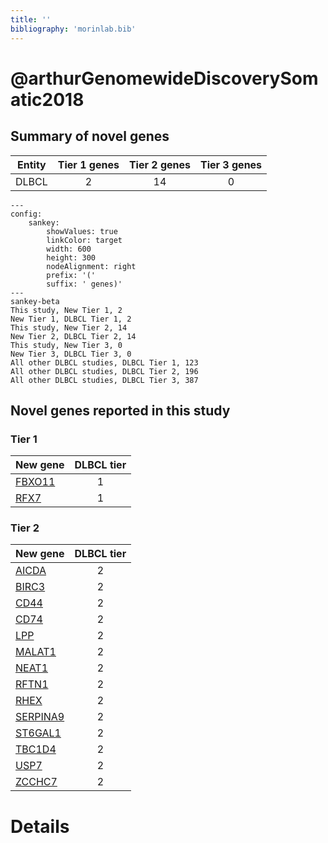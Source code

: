 ```yaml
---
title: ''
bibliography: 'morinlab.bib'
---
```


# @arthurGenomewideDiscoverySomatic2018
## Summary of novel genes

|Entity| Tier 1 genes| Tier 2 genes|Tier 3 genes|
|:-:|:-:|:-:|:-:|
|DLBCL|2|14|0|
```mermaid
---
config:
    sankey:
        showValues: true
        linkColor: target
        width: 600
        height: 300
        nodeAlignment: right
        prefix: '('
        suffix: ' genes)'
---
sankey-beta
This study, New Tier 1, 2
New Tier 1, DLBCL Tier 1, 2
This study, New Tier 2, 14
New Tier 2, DLBCL Tier 2, 14
This study, New Tier 3, 0
New Tier 3, DLBCL Tier 3, 0
All other DLBCL studies, DLBCL Tier 1, 123
All other DLBCL studies, DLBCL Tier 2, 196
All other DLBCL studies, DLBCL Tier 3, 387
```

## Novel genes reported in this study

### Tier 1
|New gene|DLBCL tier|
|:-|:-:|
|[FBXO11](../FBXO11)|1 |
|[RFX7](../RFX7)|1 |

### Tier 2
|New gene|DLBCL tier|
|:-|:-:|
|[AICDA](../AICDA)|2 |
|[BIRC3](../BIRC3)|2 |
|[CD44](../CD44)|2 |
|[CD74](../CD74)|2 |
|[LPP](../LPP)|2 |
|[MALAT1](../MALAT1)|2 |
|[NEAT1](../NEAT1)|2 |
|[RFTN1](../RFTN1)|2 |
|[RHEX](../RHEX)|2 |
|[SERPINA9](../SERPINA9)|2 |
|[ST6GAL1](../ST6GAL1)|2 |
|[TBC1D4](../TBC1D4)|2 |
|[USP7](../USP7)|2 |
|[ZCCHC7](../ZCCHC7)|2 |


# Details

